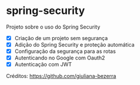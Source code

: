 # spring-security
Projeto sobre o uso do Spring Security

- [x] Criação de um projeto sem segurança
- [x] Adição do Spring Security e proteção automática
- [x] Configuração da segurança para as rotas
- [x] Autenticando no Google com Oauth2
- [x] Autenticação com JWT

Créditos: https://github.com/giuliana-bezerra
